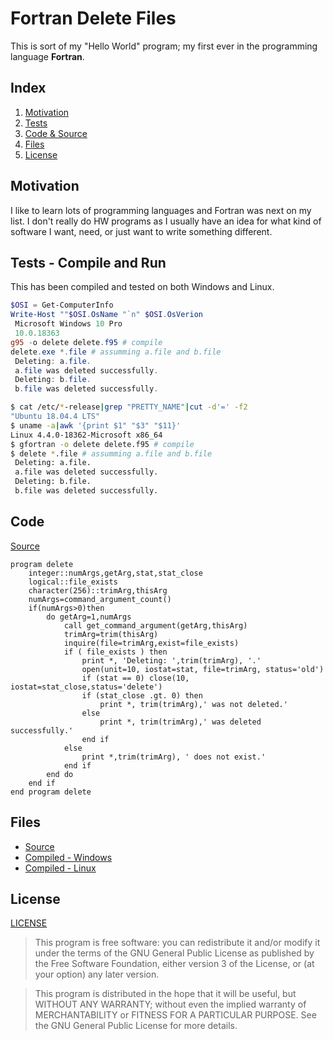 # Fortran Delete Files

This is sort of my &#34;Hello World&#34; program&#59; my first ever in the programming language **Fortran**&#46;

## Index

1. [Motivation](#motivation)
2. [Tests](#tests)
3. [Code & Source](#code)
4. [Files](#filesv)
5. [License](#license)

## Motivation <a name="motivation"></a>

I like to learn lots of programming languages and Fortran was next on my list&#46; I don&#39;t really do HW programs as I usually have an idea for what kind of software I want&#44; need&#44; or just want to write something different&#46;

## Tests - Compile and Run <a name="tests"></a>

This has been compiled and tested on both Windows and Linux&#46;

```Powershell
$OSI = Get-ComputerInfo
Write-Host ""$OSI.OsName "`n" $OSI.OsVerion 
 Microsoft Windows 10 Pro
 10.0.18363
g95 -o delete delete.f95 # compile
delete.exe *.file # assumming a.file and b.file
 Deleting: a.file.
 a.file was deleted successfully.
 Deleting: b.file.
 b.file was deleted successfully.
```

```Bash
$ cat /etc/*-release|grep "PRETTY_NAME"|cut -d'=' -f2
"Ubuntu 18.04.4 LTS"
$ uname -a|awk '{print $1" "$3" "$11}'
Linux 4.4.0-18362-Microsoft x86_64
$ gfortran -o delete delete.f95 # compile
$ delete *.file # assumming a.file and b.file
 Deleting: a.file.
 a.file was deleted successfully.
 Deleting: b.file.
 b.file was deleted successfully.
```

## Code <a name="code"></a>

[Source](./delete.f95)

```Fortran
program delete
    integer::numArgs,getArg,stat,stat_close
    logical::file_exists
    character(256)::trimArg,thisArg
    numArgs=command_argument_count()
    if(numArgs>0)then
        do getArg=1,numArgs
            call get_command_argument(getArg,thisArg)
            trimArg=trim(thisArg)
            inquire(file=trimArg,exist=file_exists)
            if ( file_exists ) then
                print *, 'Deleting: ',trim(trimArg), '.'
                open(unit=10, iostat=stat, file=trimArg, status='old')
                if (stat == 0) close(10, iostat=stat_close,status='delete')
                if (stat_close .gt. 0) then
                    print *, trim(trimArg),' was not deleted.'
                else
                    print *, trim(trimArg),' was deleted successfully.'
                end if
            else
                print *,trim(trimArg), ' does not exist.'
            end if
        end do
    end if
end program delete
```

## Files <a name="filesv"></a>

- [Source](./delete.f95)
- [Compiled - Windows](./delete_windows/delete.exe)
- [Compiled - Linux](./delete_linux/delete)
  

## License <a name="license"></a>

[LICENSE](./LICENSE)

>This program is free software: you can redistribute it and/or modify it under the terms of the GNU General Public License as published by the Free Software Foundation, either version 3 of the License, or (at your option) any later version.

>This program is distributed in the hope that it will be useful, but WITHOUT ANY WARRANTY; without even the implied warranty of MERCHANTABILITY or FITNESS FOR A PARTICULAR PURPOSE.  See the GNU General Public License for more details.
